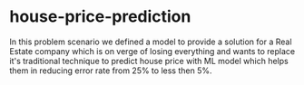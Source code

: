 # house-price-prediction

In this problem scenario we defined a model to provide a solution for a Real Estate company which is on verge of losing everything and wants to replace it's traditional technique to predict house price with ML model which helps them in reducing error rate from 25% to less then 5%.
